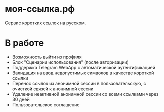 # моя-ссылка.рф
Сервис коротких ссылок на русском.

# В работе

* Возможность выйти из профиля
* Блок "Сценарии использования" (после авторизации)
* Поддержка Telegram WebApp с автоматической аутентификацией
* Валидация на ввод недопустимых символов в качестве короткой ссылки
* Перенос ссылок из анонимной сессии в пользовательскую, с очисткой связей к анонимной сессии
* Удаление неактивной анонимной сессии со всеми ссылками через  30 дней
* Пользовательское соглашение